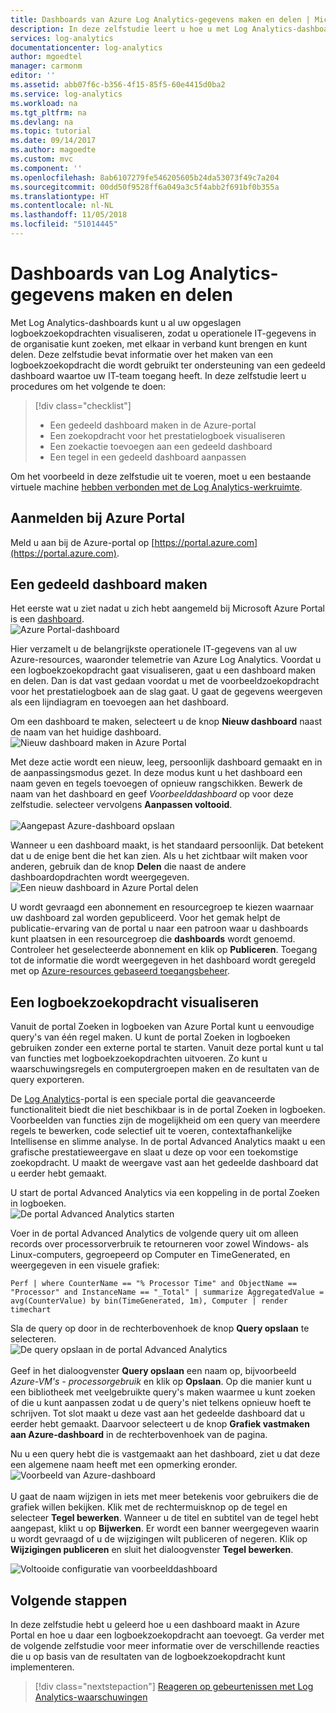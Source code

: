 ```yaml
---
title: Dashboards van Azure Log Analytics-gegevens maken en delen | Microsoft Docs
description: In deze zelfstudie leert u hoe u met Log Analytics-dashboards al uw opgeslagen logboekzoekopdrachten kunt visualiseren, zodat u door één lens naar uw omgeving kunt kijken.
services: log-analytics
documentationcenter: log-analytics
author: mgoedtel
manager: carmonm
editor: ''
ms.assetid: abb07f6c-b356-4f15-85f5-60e4415d0ba2
ms.service: log-analytics
ms.workload: na
ms.tgt_pltfrm: na
ms.devlang: na
ms.topic: tutorial
ms.date: 09/14/2017
ms.author: magoedte
ms.custom: mvc
ms.component: ''
ms.openlocfilehash: 8ab6107279fe546205605b24da53073f49c7a204
ms.sourcegitcommit: 00dd50f9528ff6a049a3c5f4abb2f691bf0b355a
ms.translationtype: HT
ms.contentlocale: nl-NL
ms.lasthandoff: 11/05/2018
ms.locfileid: "51014445"
---
```

# <a name="create-and-share-dashboards-of-log-analytics-data"></a>Dashboards van Log Analytics-gegevens maken en delen

Met Log Analytics-dashboards kunt u al uw opgeslagen logboekzoekopdrachten visualiseren, zodat u operationele IT-gegevens in de organisatie kunt zoeken, met elkaar in verband kunt brengen en kunt delen.  Deze zelfstudie bevat informatie over het maken van een logboekzoekopdracht die wordt gebruikt ter ondersteuning van een gedeeld dashboard waartoe uw IT-team toegang heeft.  In deze zelfstudie leert u procedures om het volgende te doen:

> [!div class="checklist"]
> * Een gedeeld dashboard maken in de Azure-portal
> * Een zoekopdracht voor het prestatielogboek visualiseren 
> * Een zoekactie toevoegen aan een gedeeld dashboard 
> * Een tegel in een gedeeld dashboard aanpassen

Om het voorbeeld in deze zelfstudie uit te voeren, moet u een bestaande virtuele machine [hebben verbonden met de Log Analytics-werkruimte](log-analytics-quick-collect-azurevm.md).  
 
## <a name="log-in-to-azure-portal"></a>Aanmelden bij Azure Portal
Meld u aan bij de Azure-portal op [https://portal.azure.com](https://portal.azure.com). 

## <a name="create-a-shared-dashboard"></a>Een gedeeld dashboard maken

Het eerste wat u ziet nadat u zich hebt aangemeld bij Microsoft Azure Portal is een [dashboard](../azure-portal/azure-portal-dashboards.md).<br> ![Azure Portal-dashboard](media/log-analytics-tutorial-dashboards/log-analytics-portal-dashboard.png)

Hier verzamelt u de belangrijkste operationele IT-gegevens van al uw Azure-resources, waaronder telemetrie van Azure Log Analytics.  Voordat u een logboekzoekopdracht gaat visualiseren, gaat u een dashboard maken en delen.  Dan is dat vast gedaan voordat u met de voorbeeldzoekopdracht voor het prestatielogboek aan de slag gaat. U gaat de gegevens weergeven als een lijndiagram en toevoegen aan het dashboard.  

Om een dashboard te maken, selecteert u de knop **Nieuw dashboard** naast de naam van het huidige dashboard.<br> ![Nieuw dashboard maken in Azure Portal](media/log-analytics-tutorial-dashboards/log-analytics-create-dashboard-01.png)

Met deze actie wordt een nieuw, leeg, persoonlijk dashboard gemaakt en in de aanpassingsmodus gezet. In deze modus kunt u het dashboard een naam geven en tegels toevoegen of opnieuw rangschikken. Bewerk de naam van het dashboard en geef *Voorbeelddashboard* op voor deze zelfstudie. selecteer vervolgens **Aanpassen voltooid**.<br><br> ![Aangepast Azure-dashboard opslaan](media/log-analytics-tutorial-dashboards/log-analytics-create-dashboard-02.png)

Wanneer u een dashboard maakt, is het standaard persoonlijk. Dat betekent dat u de enige bent die het kan zien. Als u het zichtbaar wilt maken voor anderen, gebruik dan de knop **Delen** die naast de andere dashboardopdrachten wordt weergegeven.<br> ![Een nieuw dashboard in Azure Portal delen](media/log-analytics-tutorial-dashboards/log-analytics-share-dashboard.png) 

U wordt gevraagd een abonnement en resourcegroep te kiezen waarnaar uw dashboard zal worden gepubliceerd. Voor het gemak helpt de publicatie-ervaring van de portal u naar een patroon waar u dashboards kunt plaatsen in een resourcegroep die **dashboards** wordt genoemd.  Controleer het geselecteerde abonnement en klik op **Publiceren**.  Toegang tot de informatie die wordt weergegeven in het dashboard wordt geregeld met op [Azure-resources gebaseerd toegangsbeheer](../role-based-access-control/role-assignments-portal.md).   

## <a name="visualize-a-log-search"></a>Een logboekzoekopdracht visualiseren

Vanuit de portal Zoeken in logboeken van Azure Portal kunt u eenvoudige query's van één regel maken. U kunt de portal Zoeken in logboeken gebruiken zonder een externe portal te starten. Vanuit deze portal kunt u tal van functies met logboekzoekopdrachten uitvoeren. Zo kunt u waarschuwingsregels en computergroepen maken en de resultaten van de query exporteren. 

De [Log Analytics](../log-analytics/query-language/get-started-analytics-portal.md)-portal is een speciale portal die geavanceerde functionaliteit biedt die niet beschikbaar is in de portal Zoeken in logboeken. Voorbeelden van functies zijn de mogelijkheid om een query van meerdere regels te bewerken, code selectief uit te voeren, contextafhankelijke Intellisense en slimme analyse. In de portal Advanced Analytics maakt u een grafische prestatieweergave en slaat u deze op voor een toekomstige zoekopdracht. U maakt de weergave vast aan het gedeelde dashboard dat u eerder hebt gemaakt.   

U start de portal Advanced Analytics via een koppeling in de portal Zoeken in logboeken.<br> ![De portal Advanced Analytics starten](media/log-analytics-tutorial-dashboards/log-analytics-advancedportal-01.png)

Voer in de portal Advanced Analytics de volgende query uit om alleen records over processorverbruik te retourneren voor zowel Windows- als Linux-computers, gegroepeerd op Computer en TimeGenerated, en weergegeven in een visuele grafiek:

```
Perf | where CounterName == "% Processor Time" and ObjectName == "Processor" and InstanceName == "_Total" | summarize AggregatedValue = avg(CounterValue) by bin(TimeGenerated, 1m), Computer | render timechart
```

Sla de query op door in de rechterbovenhoek de knop **Query opslaan** te selecteren.<br> ![De query opslaan in de portal Advanced Analytics](media/log-analytics-tutorial-dashboards/log-analytics-advancedportal-02.png)<br><br> Geef in het dialoogvenster **Query opslaan** een naam op, bijvoorbeeld *Azure-VM's - processorgebruik* en klik op **Opslaan**.  Op die manier kunt u een bibliotheek met veelgebruikte query's maken waarmee u kunt zoeken of die u kunt aanpassen zodat u de query's niet telkens opnieuw hoeft te schrijven.  Tot slot maakt u deze vast aan het gedeelde dashboard dat u eerder hebt gemaakt. Daarvoor selecteert u de knop **Grafiek vastmaken aan Azure-dashboard** in de rechterbovenhoek van de pagina.  

Nu u een query hebt die is vastgemaakt aan het dashboard, ziet u dat deze een algemene naam heeft met een opmerking eronder.<br> ![Voorbeeld van Azure-dashboard](media/log-analytics-tutorial-dashboards/log-analytics-modify-dashboard-01.png)<br><br>  U gaat de naam wijzigen in iets met meer betekenis voor gebruikers die de grafiek willen bekijken.  Klik met de rechtermuisknop op de tegel en selecteer **Tegel bewerken**.  Wanneer u de titel en subtitel van de tegel hebt aangepast, klikt u op **Bijwerken**.  Er wordt een banner weergegeven waarin u wordt gevraagd of u de wijzigingen wilt publiceren of negeren.  Klik op **Wijzigingen publiceren** en sluit het dialoogvenster **Tegel bewerken**.  

![Voltooide configuratie van voorbeelddashboard](media/log-analytics-tutorial-dashboards/log-analytics-modify-dashboard-02.png)

## <a name="next-steps"></a>Volgende stappen
In deze zelfstudie hebt u geleerd hoe u een dashboard maakt in Azure Portal en hoe u daar een logboekzoekopdracht aan toevoegt.  Ga verder met de volgende zelfstudie voor meer informatie over de verschillende reacties die u op basis van de resultaten van de logboekzoekopdracht kunt implementeren.  

> [!div class="nextstepaction"]
> [Reageren op gebeurtenissen met Log Analytics-waarschuwingen](log-analytics-tutorial-response.md)

